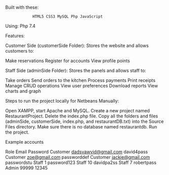 Built with these:

                HTML5 CSS3 MySQL Php JavaScript


Using: Php 7.4


Features:

Customer Side (customerSide Folder): Stores the website and allows customers to:

Make reservations
Register for accounts
View profile points

Staff Side (adminSide Folder): Stores the panels and allows staff to:

Take orders
Send orders to the kitchen
Process payments
Print receipts
Manage CRUD operations
View user preferences
Download reports
View charts and graph



Steps to run the project locally for Netbeans Manually:

Open XAMPP, start Apache and MySQL.
Create a new project named RestaurantProject.
Delete the index.php file.
Copy all the folders and files (adminSide, customerSide, index.php, and restaurantDB.txt) into the Source Files directory.
Make sure there is no database named restaurantdb.
Run the project.




Example accounts

Role	Email	Password
Customer	dadsvawvid@gmail.com	david4pass
Customer	zoe@gmail.com	passworddef
Customer	jackie@gmail.com	passwordstu
Staff	1	password123
Staff	10	davidpa2ss
Staff	7	robertpass
Admin	99999	12345
